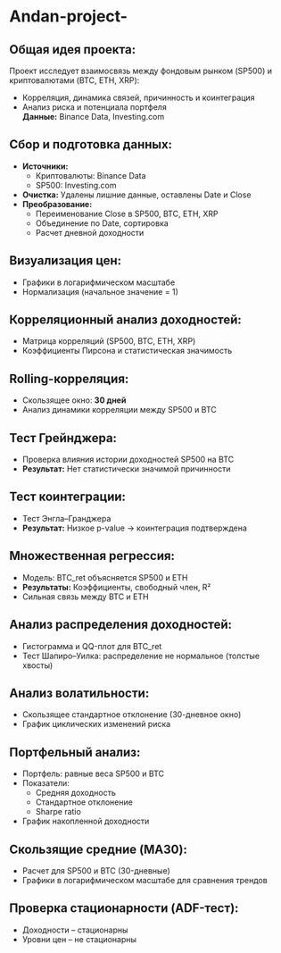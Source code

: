 # Andan-project-

## Общая идея проекта:
Проект исследует взаимосвязь между фондовым рынком (SP500) и криптовалютами (BTC, ETH, XRP):
- Корреляция, динамика связей, причинность и коинтеграция
- Анализ риска и потенциала портфеля  
**Данные:** Binance Data, Investing.com

## Сбор и подготовка данных:
- **Источники:**  
  - Криптовалюты: Binance Data  
  - SP500: Investing.com  
- **Очистка:** Удалены лишние данные, оставлены Date и Close  
- **Преобразование:**  
  - Переименование Close в SP500, BTC, ETH, XRP  
  - Объединение по Date, сортировка  
  - Расчет дневной доходности

## Визуализация цен:
- Графики в логарифмическом масштабе  
- Нормализация (начальное значение = 1)

## Корреляционный анализ доходностей:
- Матрица корреляций (SP500, BTC, ETH, XRP)  
- Коэффициенты Пирсона и статистическая значимость

## Rolling-корреляция:
- Скользящее окно: **30 дней**  
- Анализ динамики корреляции между SP500 и BTC

## Тест Грейнджера:
- Проверка влияния истории доходностей SP500 на BTC  
- **Результат:** Нет статистически значимой причинности

## Тест коинтеграции:
- Тест Энгла–Гранджера  
- **Результат:** Низкое p-value → коинтеграция подтверждена

## Множественная регрессия:
- Модель: BTC_ret объясняется SP500 и ETH  
- **Результаты:** Коэффициенты, свободный член, R²  
- Сильная связь между BTC и ETH

## Анализ распределения доходностей:
- Гистограмма и QQ-плот для BTC_ret  
- Тест Шапиро–Уилка: распределение не нормальное (толстые хвосты)

## Анализ волатильности:
- Скользящее стандартное отклонение (30-дневное окно)  
- График циклических изменений риска

## Портфельный анализ:
- Портфель: равные веса SP500 и BTC  
- Показатели:  
  - Средняя доходность  
  - Стандартное отклонение  
  - Sharpe ratio  
- График накопленной доходности

## Скользящие средние (MA30):
- Расчет для SP500 и BTC (30-дневные)  
- Графики в логарифмическом масштабе для сравнения трендов

## Проверка стационарности (ADF-тест):
- Доходности – стационарны  
- Уровни цен – не стационарны
